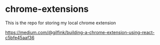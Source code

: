# chrome-extensions
This is the repo for storing my local chrome extension 

https://medium.com/@gilfink/building-a-chrome-extension-using-react-c5bfe45aaf36
